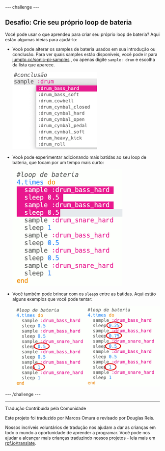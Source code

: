 --- challenge ---

## Desafio: Crie seu próprio loop de bateria

Você pode usar o que aprendeu para criar seu próprio loop de bateria? Aqui estão algumas ideias para ajudá-lo:

+ Você pode alterar os samples de bateria usados em sua introdução ou conclusão. Para ver quais samples estão disponíveis, você pode ir para [jumpto.cc/sonic-pi-samples](http://jumpto.cc/sonic-pi-samples) , ou apenas digite `sample: drum` e escolha da lista que aparece.
    
    ![captura de tela](images/drum-outro-challenge.png)

+ Você pode experimentar adicionando mais batidas ao seu loop de bateria, que tocam por um tempo mais curto:
    
    ![captura de tela](images/drum-beat-challenge-1.png)

+ Você também pode brincar com os `sleep`s entre as batidas. Aqui estão alguns exemplos que você pode tentar:
    
    ![captura de tela](images/drum-beat-challenge-2.png)

--- /challenge ---


***
Tradução Contribuída pela Comunidade

Este projeto foi traduzido por Marcos Omura e revisado por Douglas Reis.

Nossos incríveis voluntários de tradução nos ajudam a dar as crianças em todo o mundo a oportunidade de aprender a programar. Você pode nos ajudar a alcançar mais crianças traduzindo nossos projetos - leia mais em [rpf.io/translate](https://rpf.io/translate).